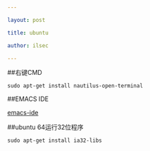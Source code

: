 ```yaml
---

layout: post

title: ubuntu

author: ilsec

---
```


##右键CMD

	sudo apt-get install nautilus-open-terminal

##EMACS IDE

[emacs-ide](http://emacs-ide.tuxfamily.org/)

##ubuntu 64运行32位程序

	sudo apt-get install ia32-libs